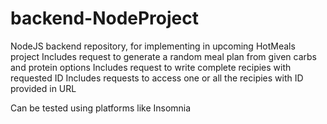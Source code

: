 # backend-NodeProject
NodeJS backend repository, for implementing in upcoming HotMeals project
Includes request to generate a random meal plan from given carbs and protein options
Includes request to write complete recipies with requested ID
Includes requests to access one or all the recipies with ID provided in URL


Can be tested using platforms like Insomnia
